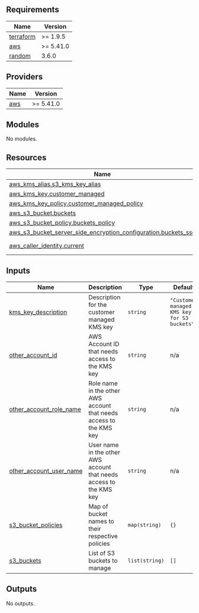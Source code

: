 ## Requirements

| Name | Version |
|------|---------|
| <a name="requirement_terraform"></a> [terraform](#requirement\_terraform) | >= 1.9.5 |
| <a name="requirement_aws"></a> [aws](#requirement\_aws) | >= 5.41.0 |
| <a name="requirement_random"></a> [random](#requirement\_random) | 3.6.0 |

## Providers

| Name | Version |
|------|---------|
| <a name="provider_aws"></a> [aws](#provider\_aws) | >= 5.41.0 |

## Modules

No modules.

## Resources

| Name | Type |
|------|------|
| [aws_kms_alias.s3_kms_key_alias](https://registry.terraform.io/providers/hashicorp/aws/latest/docs/resources/kms_alias) | resource |
| [aws_kms_key.customer_managed](https://registry.terraform.io/providers/hashicorp/aws/latest/docs/resources/kms_key) | resource |
| [aws_kms_key_policy.customer_managed_policy](https://registry.terraform.io/providers/hashicorp/aws/latest/docs/resources/kms_key_policy) | resource |
| [aws_s3_bucket.buckets](https://registry.terraform.io/providers/hashicorp/aws/latest/docs/resources/s3_bucket) | resource |
| [aws_s3_bucket_policy.buckets_policy](https://registry.terraform.io/providers/hashicorp/aws/latest/docs/resources/s3_bucket_policy) | resource |
| [aws_s3_bucket_server_side_encryption_configuration.buckets_sse](https://registry.terraform.io/providers/hashicorp/aws/latest/docs/resources/s3_bucket_server_side_encryption_configuration) | resource |
| [aws_caller_identity.current](https://registry.terraform.io/providers/hashicorp/aws/latest/docs/data-sources/caller_identity) | data source |

## Inputs

| Name | Description | Type | Default | Required |
|------|-------------|------|---------|:--------:|
| <a name="input_kms_key_description"></a> [kms\_key\_description](#input\_kms\_key\_description) | Description for the customer managed KMS key | `string` | `"Customer managed KMS key for S3 buckets"` | no |
| <a name="input_other_account_id"></a> [other\_account\_id](#input\_other\_account\_id) | AWS Account ID that needs access to the KMS key | `string` | n/a | yes |
| <a name="input_other_account_role_name"></a> [other\_account\_role\_name](#input\_other\_account\_role\_name) | Role name in the other AWS account that needs access to the KMS key | `string` | n/a | yes |
| <a name="input_other_account_user_name"></a> [other\_account\_user\_name](#input\_other\_account\_user\_name) | User name in the other AWS account that needs access to the KMS key | `string` | n/a | yes |
| <a name="input_s3_bucket_policies"></a> [s3\_bucket\_policies](#input\_s3\_bucket\_policies) | Map of bucket names to their respective policies | `map(string)` | `{}` | no |
| <a name="input_s3_buckets"></a> [s3\_buckets](#input\_s3\_buckets) | List of S3 buckets to manage | `list(string)` | `[]` | no |

## Outputs

No outputs.
